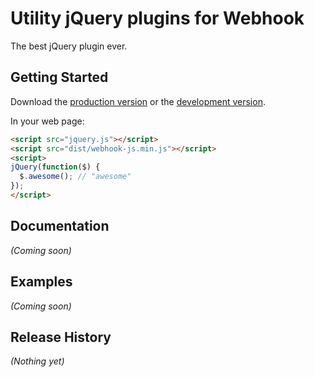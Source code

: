 # Utility jQuery plugins for Webhook

The best jQuery plugin ever.

## Getting Started

Download the [production version][min] or the [development version][max].

[min]: https://raw.github.com/webhook/webhook-js/master/dist/jquery.webhook-js.min.js
[max]: https://raw.github.com/webhook/webhook-js/master/dist/jquery.webhook-js.js

In your web page:

```html
<script src="jquery.js"></script>
<script src="dist/webhook-js.min.js"></script>
<script>
jQuery(function($) {
  $.awesome(); // "awesome"
});
</script>
```

## Documentation
_(Coming soon)_

## Examples
_(Coming soon)_

## Release History
_(Nothing yet)_

